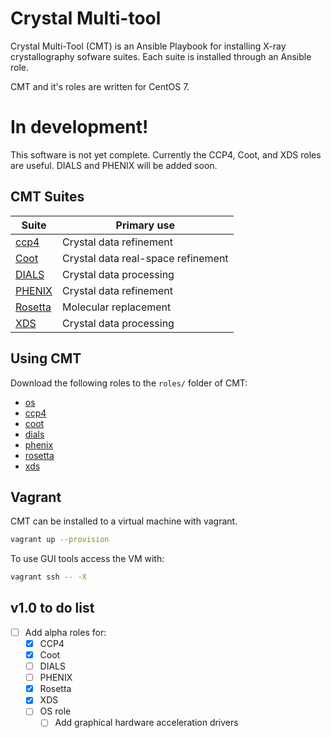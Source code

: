 # Crystal Multi-tool

Crystal Multi-Tool (CMT) is an Ansible Playbook for installing X-ray crystallography sofware suites. Each suite is installed through an Ansible role.

CMT and it's roles are written for CentOS 7.

# In development!

This software is not yet complete. Currently the CCP4, Coot, and XDS roles are useful. DIALS and PHENIX will be added soon.

## CMT Suites

| Suite                                                         | Primary use                        |
|---------------------------------------------------------------|------------------------------------|
| [ccp4](http://www.ccp4.ac.uk/tutorials/targets/standard/)     | Crystal data refinement            |
| [Coot](https://www2.mrc-lmb.cam.ac.uk/personal/pemsley/coot/) | Crystal data real-space refinement |
| [DIALS](https://dials.github.io/)                             | Crystal data processing            |
| [PHENIX](https://www.phenix-online.org/)                      | Crystal data refinement            |
| [Rosetta](https://www.rosettacommons.org/software)            | Molecular replacement              |
| [XDS](http://xds.mpimf-heidelberg.mpg.de/)                    | Crystal data processing            |

## Using CMT

Download the following roles to the `roles/` folder of CMT:
 - [os](https://github.com/crystal-multi-tool/os.git)
 - [ccp4](https://github.com/crystal-multi-tool/ccp4.git)
 - [coot](https://github.com/crystal-multi-tool/coot.git)
 - [dials](https://github.com/crystal-multi-tool/dials.git)
 - [phenix](https://github.com/crystal-multi-tool/phenix.git)
 - [rosetta](https://github.com/crystal-multi-tool/rosetta.git)
 - [xds](https://github.com/crystal-multi-tool/xds.git)

## Vagrant

CMT can be installed to a virtual machine with vagrant.

```bash
vagrant up --provision
```

To use GUI tools access the VM with:
```bash
vagrant ssh -- -X
```

## v1.0 to do list

- [ ] Add alpha roles for:
  - [x] CCP4
  - [X] Coot
  - [ ] DIALS
  - [ ] PHENIX
  - [X] Rosetta
  - [x] XDS
  - [ ] OS role
    - [ ] Add graphical hardware acceleration drivers
